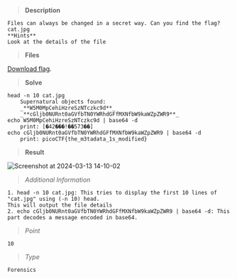 > **Description**

    Files can always be changed in a secret way. Can you find the flag? cat.jpg
    **Hints**
    Look at the details of the file


> **Files**

[Download flag](https://mercury.picoctf.net/static/0e428b2db9788d31189329bed089ce98/flag).


> **Solve**

```
head -n 10 cat.jpg
    Supernatural objects found:
    _**W5M0MpCehiHzreSzNTczkc9d**_
    _**cGljb0NURnt0aGVfbTN0YWRhdGFfMXNfbW9kaWZpZWR9**_
echo W5M0MpCehiHzreSzNTczkc9d | base64 -d
    print: [�42���!��573��]
echo cGljb0NURnt0aGVfbTN0YWRhdGFfMXNfbW9kaWZpZWR9 | base64 -d
    print: picoCTF{the_m3tadata_1s_modified}
```


> **Result**

![Screenshot at 2024-03-13 14-10-02](https://github.com/Yorkulov/Capture-The-Flag/assets/102275892/929a2145-1ec2-4249-942c-b296b08417f3)


> _Additional Information_

    1. head -n 10 cat.jpg: This tries to display the first 10 lines of "cat.jpg" using (-n 10) head.
    This will output the file details
    2. echo cGljb0NURnt0aGVfbTN0YWRhdGFfMXNfbW9kaWZpZWR9 | base64 -d: This part decodes a message encoded in base64. 

> _Point_

    10

> _Type_

    Forensics
